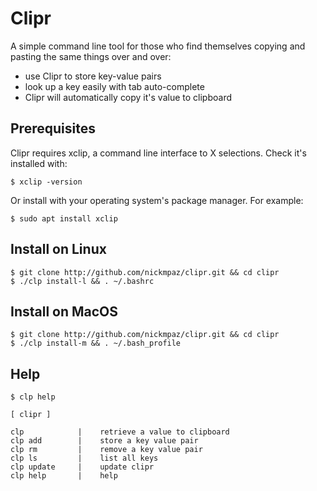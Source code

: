 # Clipr

A simple command line tool for those who find themselves copying and pasting
the same things over and over:
- use Clipr to store key-value pairs
- look up a key easily with tab auto-complete
- Clipr will automatically copy it's value to clipboard

## Prerequisites

Clipr requires xclip, a command line interface to X selections. Check it's
installed with:
    
    $ xclip -version

Or install with your operating system's package manager. For example:

    $ sudo apt install xclip

## Install on Linux

    $ git clone http://github.com/nickmpaz/clipr.git && cd clipr
    $ ./clp install-l && . ~/.bashrc

## Install on MacOS
 
    $ git clone http://github.com/nickmpaz/clipr.git && cd clipr
    $ ./clp install-m && . ~/.bash_profile

## Help

    $ clp help
    
    [ clipr ]

    clp            |    retrieve a value to clipboard
    clp add        |    store a key value pair
    clp rm         |    remove a key value pair
    clp ls         |    list all keys
    clp update     |    update clipr
    clp help       |    help



